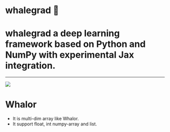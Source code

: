 # whalegrad 🐳
# whalegrad a deep learning framework based on Python and NumPy with experimental Jax integration.
----------------------------------------------------------------------------------------------------------------------------------------------------------------------------------------------------------------------------------------------------------------------------------------------------

![](https://github.com/saurabhaloneai/whalegrad/blob/main/images/whalegrad.png)

# Whalor

* It is multi-dim array like  Whalor.
* It support float, int numpy-array and list.


